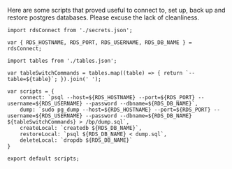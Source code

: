 Here are some scripts that proved useful to connect to, set up, back up and restore postgres databases. Please excuse the lack of cleanliness.

	import rdsConnect from './secrets.json';

	var { RDS_HOSTNAME, RDS_PORT, RDS_USERNAME, RDS_DB_NAME } = rdsConnect;

	import tables from './tables.json';

	var tableSwitchCommands = tables.map((table) => { return `--table=${table}`; }).join(' ');

	var scripts = {
		connect: `psql --host=${RDS_HOSTNAME} --port=${RDS_PORT} --username=${RDS_USERNAME} --password --dbname=${RDS_DB_NAME}`,
		dump: `sudo pg_dump --host=${RDS_HOSTNAME} --port=${RDS_PORT} --username=${RDS_USERNAME} --password --dbname=${RDS_DB_NAME} ${tableSwitchCommands} > /bp/dump.sql`,
		createLocal: `createdb ${RDS_DB_NAME}`,
		restoreLocal: `psql ${RDS_DB_NAME} < dump.sql`,
		deleteLocal: `dropdb ${RDS_DB_NAME}`
	}

	export default scripts;